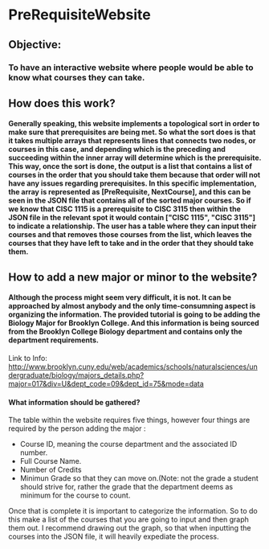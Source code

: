 # PreRequisiteWebsite
## Objective:
### To have an interactive website where people would be able to know what courses they can take.
## How does this work? 
#### Generally speaking, this website implements a topological sort in order to make sure that prerequisites are being met. So what the sort does is that it takes multiple arrays that represents lines that connects two nodes, or courses in this case, and depending which is the preceding and succeeding within the inner array will determine which is the prerequisite. This way, once the sort is done, the output is a list that contains a list of courses in the order that you should take them because that order will not have any issues regarding prerequisites. In this specific implementation, the array is represented as [PreRequisite, NextCourse], and this can be seen in the JSON file that contains all of the sorted major courses. So if we know that CISC 1115 is a prerequisite to CISC 3115 then within the JSON file in the relevant spot it would contain ["CISC 1115", "CISC 3115"] to indicate a relationship. The user has a table where they can input their courses and that removes those courses from the list, which leaves the courses that they have left to take and in the order that they should take them.
## How to add a new major or minor to the website? 
#### Although the process might seem very difficult, it is not. It can be approached by almost anybody and the only time-consumning aspect is organizing the information. The provided tutorial is going to be adding the Biology Major for Brooklyn College. And this information is being sourced from the Brooklyn College Biology department and contains only the department requirements.
Link to Info: http://www.brooklyn.cuny.edu/web/academics/schools/naturalsciences/undergraduate/biology/majors_details.php?major=017&div=U&dept_code=09&dept_id=75&mode=data

#### What information should be gathered? 
The table within the website requires five things, however four things are required by the person adding the major :  
- Course ID, meaning the course department and the associated ID number.
- Full Course Name. 
- Number of Credits
- Minimun Grade so that they can move on.(Note: not the grade a student should strive for, rather the grade that the department deems as minimum for the course to count.

Once that is complete it is important to categorize the information. So to do this make a list of the courses that you are going to input and then graph them out. I recommend drawing out the graph, so that when inputting the courses into the JSON file, it will heavily expediate the process. 
